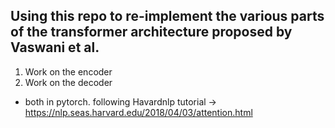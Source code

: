 ## Using this repo to re-implement the various parts of the transformer architecture proposed by Vaswani et al.

1. Work on the encoder
2. Work on the decoder
- both in pytorch. following Havardnlp tutorial -> 
https://nlp.seas.harvard.edu/2018/04/03/attention.html
